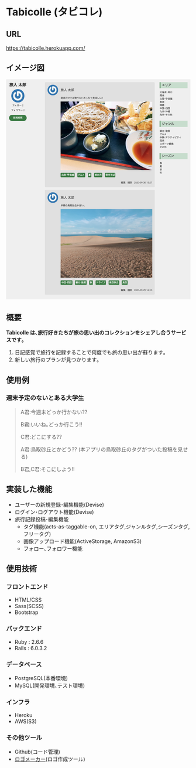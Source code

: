 # Tabicolle (タビコレ)

## URL

https://tabicolle.herokuapp.com/

## イメージ図

![Tabicolleのイメージ図](./app/assets/images/readme01.png "Tabicolleのイメージ図")

## 概要

**Tabicolle は､旅行好きたちが旅の思い出のコレクションをシェアし合うサービスです｡**

1. 日記感覚で旅行を記録することで何度でも旅の思い出が蘇ります｡
2. 新しい旅行のプランが見つかります｡

## 使用例

### 週末予定のないとある大学生

>A君:今週末どっか行かない??
>
>B君:いいね｡どっか行こう!!
>
>C君:どこにする??
>
>A君:鳥取砂丘とかどう?? (本アプリの鳥取砂丘のタグがついた投稿を見せる)
>
>B君,C君:そこにしよう!!


## 実装した機能

- ユーザーの新規登録･編集機能(Devise)
- ログイン･ログアウト機能(Devise)
- 旅行記録投稿･編集機能
  - タグ機能(acts-as-taggable-on, エリアタグ,ジャンルタグ,シーズンタグ,フリータグ)
  - 画像アップロード機能(ActiveStorage, AmazonS3)
  - フォロー､フォロワー機能

## 使用技術

### フロントエンド
- HTML/CSS
- Sass(SCSS)
- Bootstrap

### バックエンド
- Ruby : 2.6.6
- Rails : 6.0.3.2

### データベース
- PostgreSQL(本番環境)
- MySQL(開発環境､テスト環境)

### インフラ
- Heroku
- AWS(S3)

### その他ツール
- Github(コード管理)
- [ロゴメーカー](https://logo-maker.stores.jp/)(ロゴ作成ツール)
